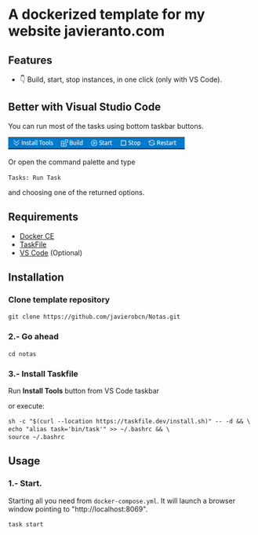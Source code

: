 # A dockerized template for my website javieranto.com

## Features

* :point_down: Build, start, stop instances, in one click (only with VS Code).

## Better with Visual Studio Code

You can run most of the tasks using bottom taskbar buttons.

![VS Code Taskbar](/src/images/vs_taskbar.png "VS Code Taskbar")

Or open the command palette and type

`Tasks: Run Task`

and choosing one of the returned options.

## Requirements

* [Docker CE](https://docs.docker.com/compose/install/)
* [TaskFile](https://taskfile.dev/#/)
* [VS Code](https://code.visualstudio.com/) (Optional)

## Installation

### Clone template repository

```console
git clone https://github.com/javierobcn/Notas.git
```

### 2.- Go ahead

```console
cd notas
```

### 3.- Install Taskfile

Run **Install Tools** button from VS Code taskbar

or execute:

```console
sh -c "$(curl --location https://taskfile.dev/install.sh)" -- -d && \
echo "alias task='bin/task'" >> ~/.bashrc && \
source ~/.bashrc
```

## Usage
### 1.- Start.

Starting all you need from `docker-compose.yml`. It will launch a browser window pointing to "http://localhost:8069".


```console
task start
```
